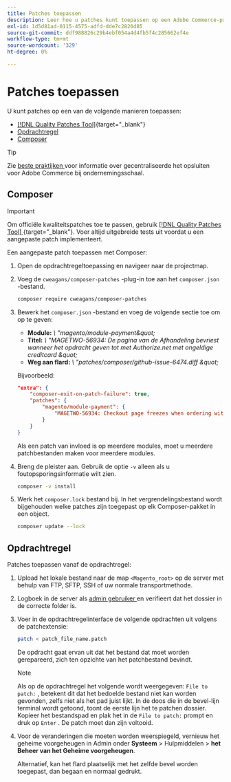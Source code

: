 ```yaml
---
title: Patches toepassen
description: Leer hoe u patches kunt toepassen op een Adobe Commerce-project.
exl-id: 1d5d81ad-0115-4575-adfd-dde7c2826d85
source-git-commit: ddf988826c29b4ebf054a4d4fb5f4c285662ef4e
workflow-type: tm+mt
source-wordcount: '329'
ht-degree: 0%

---
```


# Patches toepassen

U kunt patches op een van de volgende manieren toepassen:

- [[!DNL Quality Patches Tool]](https://experienceleague.adobe.com/tools/commerce-quality-patches/index.html){target="_blank"}
- [Opdrachtregel](../patches/apply.md#command-line)
- [Composer](../patches/apply.md#composer)


>[!TIP]
>
>Zie [ beste praktijken ](../../implementation-playbook/best-practices/maintenance/patching-at-scale.md) voor informatie over gecentraliseerde het opsluiten voor Adobe Commerce bij ondernemingsschaal.

## Composer

>[!IMPORTANT]
>
>Om officiële kwaliteitspatches toe te passen, gebruik [[!DNL Quality Patches Tool] ](https://experienceleague.adobe.com/tools/commerce-quality-patches/index.html) {target="_blank"}. Voer altijd uitgebreide tests uit voordat u een aangepaste patch implementeert.

Een aangepaste patch toepassen met Composer:

1. Open de opdrachtregeltoepassing en navigeer naar de projectmap.
1. Voeg de `cweagans/composer-patches` -plug-in toe aan het `composer.json` -bestand.

   ```bash
   composer require cweagans/composer-patches
   ```

1. Bewerk het `composer.json` -bestand en voeg de volgende sectie toe om op te geven:
   - **Module:** *\ &quot;magento/module-payment\&quot;*
   - **Titel:** *\ &quot;MAGETWO-56934: De pagina van de Afhandeling bevriest wanneer het opdracht geven tot met Authorize.net met ongeldige creditcard \&quot;*
   - **Weg aan flard:** *\ &quot;patches/composer/github-issue-6474.diff \&quot;*

   Bijvoorbeeld:

   ```json
   "extra": {
       "composer-exit-on-patch-failure": true,
       "patches": {
           "magento/module-payment": {
               "MAGETWO-56934: Checkout page freezes when ordering with Authorize.net with invalid credit card": "patches/composer/github-issue-6474.diff"
           }
       }
   }
   ```

   Als een patch van invloed is op meerdere modules, moet u meerdere patchbestanden maken voor meerdere modules.

1. Breng de pleister aan. Gebruik de optie `-v` alleen als u foutopsporingsinformatie wilt zien.

   ```bash
   composer -v install
   ```

1. Werk het `composer.lock` bestand bij. In het vergrendelingsbestand wordt bijgehouden welke patches zijn toegepast op elk Composer-pakket in een object.

   ```bash
   composer update --lock
   ```

## Opdrachtregel

Patches toepassen vanaf de opdrachtregel:

1. Upload het lokale bestand naar de map `<Magento_root>` op de server met behulp van FTP, SFTP, SSH of uw normale transportmethode.
1. Logboek in de server als [ admin gebruiker ](../../configuration/cli/config-cli.md#prerequisites) en verifieert dat het dossier in de correcte folder is.
1. Voer in de opdrachtregelinterface de volgende opdrachten uit volgens de patchextensie:

   ```bash
   patch < patch_file_name.patch
   ```

   De opdracht gaat ervan uit dat het bestand dat moet worden gerepareerd, zich ten opzichte van het patchbestand bevindt.

   >[!NOTE]
   >
   >Als op de opdrachtregel het volgende wordt weergegeven: `File to patch:` , betekent dit dat het bedoelde bestand niet kan worden gevonden, zelfs niet als het pad juist lijkt. In de doos die in de bevel-lijn terminal wordt getoond, toont de eerste lijn het te patchen dossier. Kopieer het bestandspad en plak het in de `File to patch:` prompt en druk op `Enter` . De patch moet dan zijn voltooid.

1. Voor de veranderingen die moeten worden weerspiegeld, vernieuw het geheime voorgeheugen in Admin onder **Systeem** > Hulpmiddelen > **het Beheer van het Geheime voorgeheugen**.

   Alternatief, kan het flard plaatselijk met het zelfde bevel worden toegepast, dan begaan en normaal gedrukt.
